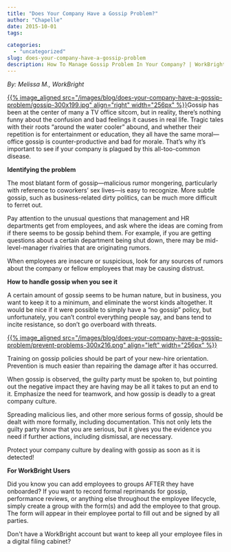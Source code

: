 ```yaml
---
title: "Does Your Company Have a Gossip Problem?"
author: "Chapelle"
date: 2015-10-01
tags:

categories:
  - "uncategorized"
slug: does-your-company-have-a-gossip-problem
description: How To Manage Gossip Problem In Your Company? | WorkBright
---
```

_By: Melissa M., WorkBright_  
  
[{{% image_aligned src="/images/blog/does-your-company-have-a-gossip-problem/gossip-300x199.jpg" align="right" width="256px" %}}](https://workbright.com/wp-content/uploads/2015/10/gossip.jpg)Gossip has been at the center of many a TV office sitcom, but in reality, there’s nothing funny about the confusion and bad feelings it causes in real life. Tragic tales with their roots “around the water cooler” abound, and whether their repetition is for entertainment or education, they all have the same moral—office gossip is counter-productive and bad for morale. That’s why it’s important to see if your company is plagued by this all-too-common disease.  
  
**Identifying the problem**   
  
The most blatant form of gossip—malicious rumor mongering, particularly with reference to coworkers’ sex lives—is easy to recognize. More subtle gossip, such as business-related dirty politics, can be much more difficult to ferret out.  
  
Pay attention to the unusual questions that management and HR departments get from employees, and ask where the ideas are coming from if there seems to be gossip behind them. For example, if you are getting questions about a certain department being shut down, there may be mid-level-manager rivalries that are originating rumors.  
  
When employees are insecure or suspicious, look for any sources of rumors about the company or fellow employees that may be causing distrust.  
  
**How to handle gossip when you see it**  
  
A certain amount of gossip seems to be human nature, but in business, you want to keep it to a minimum, and eliminate the worst kinds altogether. It would be nice if it were possible to simply have a “no gossip” policy, but unfortunately, you can’t control everything people say, and bans tend to incite resistance, so don’t go overboard with threats.  
  
  
  
[{{% image_aligned src="/images/blog/does-your-company-have-a-gossip-problem/prevent-problems-300x216.png" align="left" width="256px" %}}](https://workbright.com/wp-content/uploads/2015/10/prevent-problems.png)  
  
  
  
Training on gossip policies should be part of your new-hire orientation. Prevention is much easier than repairing the damage after it has occurred.  
  
When gossip is observed, the guilty party must be spoken to, but pointing out the negative impact they are having may be all it takes to put an end to it. Emphasize the need for teamwork, and how gossip is deadly to a great company culture.  
  
Spreading malicious lies, and other more serious forms of gossip, should be dealt with more formally, including documentation. This not only lets the guilty party know that you are serious, but it gives you the evidence you need if further actions, including dismissal, are necessary.  
  
Protect your company culture by dealing with gossip as soon as it is detected!  
  
**For WorkBright Users**  
  
Did you know you can add employees to groups AFTER they have onboarded? If you want to record formal reprimands for gossip, performance reviews, or anything else throughout the employee lifecycle, simply create a group with the form(s) and add the employee to that group. The form will appear in their employee portal to fill out and be signed by all parties.  
  
Don't have a WorkBright account but want to keep all your employee files in a digital filing cabinet?

